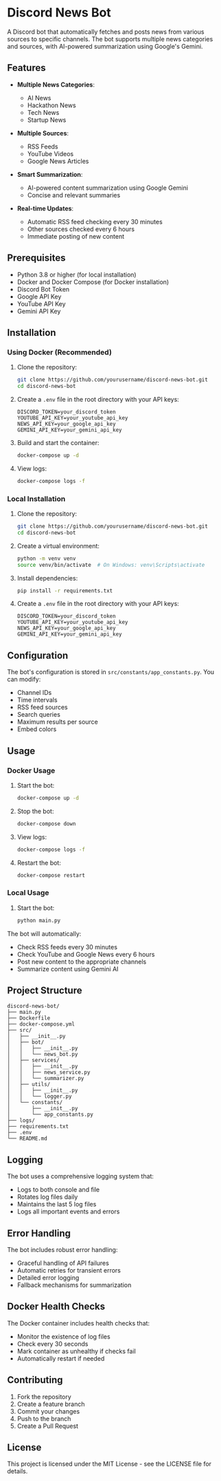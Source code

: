 # Discord News Bot

A Discord bot that automatically fetches and posts news from various sources to specific channels. The bot supports multiple news categories and sources, with AI-powered summarization using Google's Gemini.

## Features

- **Multiple News Categories**:
  - AI News
  - Hackathon News
  - Tech News
  - Startup News

- **Multiple Sources**:
  - RSS Feeds
  - YouTube Videos
  - Google News Articles

- **Smart Summarization**:
  - AI-powered content summarization using Google Gemini
  - Concise and relevant summaries

- **Real-time Updates**:
  - Automatic RSS feed checking every 30 minutes
  - Other sources checked every 6 hours
  - Immediate posting of new content

## Prerequisites

- Python 3.8 or higher (for local installation)
- Docker and Docker Compose (for Docker installation)
- Discord Bot Token
- Google API Key
- YouTube API Key
- Gemini API Key

## Installation

### Using Docker (Recommended)

1. Clone the repository:
   ```bash
   git clone https://github.com/yourusername/discord-news-bot.git
   cd discord-news-bot
   ```

2. Create a `.env` file in the root directory with your API keys:
   ```env
   DISCORD_TOKEN=your_discord_token
   YOUTUBE_API_KEY=your_youtube_api_key
   NEWS_API_KEY=your_google_api_key
   GEMINI_API_KEY=your_gemini_api_key
   ```

3. Build and start the container:
   ```bash
   docker-compose up -d
   ```

4. View logs:
   ```bash
   docker-compose logs -f
   ```

### Local Installation

1. Clone the repository:
   ```bash
   git clone https://github.com/yourusername/discord-news-bot.git
   cd discord-news-bot
   ```

2. Create a virtual environment:
   ```bash
   python -m venv venv
   source venv/bin/activate  # On Windows: venv\Scripts\activate
   ```

3. Install dependencies:
   ```bash
   pip install -r requirements.txt
   ```

4. Create a `.env` file in the root directory with your API keys:
   ```env
   DISCORD_TOKEN=your_discord_token
   YOUTUBE_API_KEY=your_youtube_api_key
   NEWS_API_KEY=your_google_api_key
   GEMINI_API_KEY=your_gemini_api_key
   ```

## Configuration

The bot's configuration is stored in `src/constants/app_constants.py`. You can modify:

- Channel IDs
- Time intervals
- RSS feed sources
- Search queries
- Maximum results per source
- Embed colors

## Usage

### Docker Usage

1. Start the bot:
   ```bash
   docker-compose up -d
   ```

2. Stop the bot:
   ```bash
   docker-compose down
   ```

3. View logs:
   ```bash
   docker-compose logs -f
   ```

4. Restart the bot:
   ```bash
   docker-compose restart
   ```

### Local Usage

1. Start the bot:
   ```bash
   python main.py
   ```

The bot will automatically:
- Check RSS feeds every 30 minutes
- Check YouTube and Google News every 6 hours
- Post new content to the appropriate channels
- Summarize content using Gemini AI

## Project Structure

```
discord-news-bot/
├── main.py
├── Dockerfile
├── docker-compose.yml
├── src/
│   ├── __init__.py
│   ├── bot/
│   │   ├── __init__.py
│   │   └── news_bot.py
│   ├── services/
│   │   ├── __init__.py
│   │   ├── news_service.py
│   │   └── summarizer.py
│   ├── utils/
│   │   ├── __init__.py
│   │   └── logger.py
│   └── constants/
│       ├── __init__.py
│       └── app_constants.py
├── logs/
├── requirements.txt
├── .env
└── README.md
```

## Logging

The bot uses a comprehensive logging system that:
- Logs to both console and file
- Rotates log files daily
- Maintains the last 5 log files
- Logs all important events and errors

## Error Handling

The bot includes robust error handling:
- Graceful handling of API failures
- Automatic retries for transient errors
- Detailed error logging
- Fallback mechanisms for summarization

## Docker Health Checks

The Docker container includes health checks that:
- Monitor the existence of log files
- Check every 30 seconds
- Mark container as unhealthy if checks fail
- Automatically restart if needed

## Contributing

1. Fork the repository
2. Create a feature branch
3. Commit your changes
4. Push to the branch
5. Create a Pull Request

## License

This project is licensed under the MIT License - see the LICENSE file for details. 